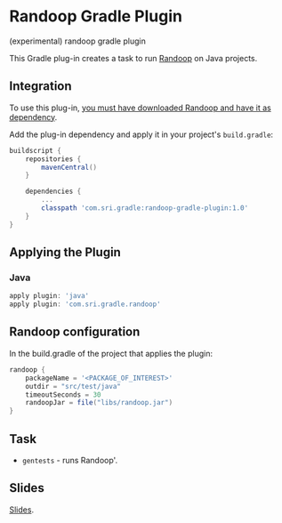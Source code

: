 # Randoop Gradle Plugin
(experimental) randoop gradle plugin

This Gradle plug-in creates a task to run [Randoop](https://randoop.github.io/randoop/) on Java projects.

## Integration

To use this plug-in, [you must have downloaded Randoop and have it as dependency](https://github.com/randoop/randoop/releases/latest).

Add the plug-in dependency and apply it in your project's `build.gradle`:
```groovy
buildscript {
    repositories {
        mavenCentral()
    }

    dependencies {
        ...
        classpath 'com.sri.gradle:randoop-gradle-plugin:1.0'
    }
}
```

## Applying the Plugin

### Java

```groovy
apply plugin: 'java'
apply plugin: 'com.sri.gradle.randoop'
```

## Randoop configuration

In the build.gradle of the project that applies the plugin:
```groovy
randoop {
    packageName = '<PACKAGE_OF_INTEREST>'
    outdir = "src/test/java"
    timeoutSeconds = 30
    randoopJar = file("libs/randoop.jar")
}
```

## Task

* `gentests` - runs Randoop'.

## Slides

[Slides](https://docs.google.com/presentation/d/1YtCBqJ29rMNYvAiiHstXdWf9F68M34Hp2iufOAfETHw/edit?usp=sharing).
